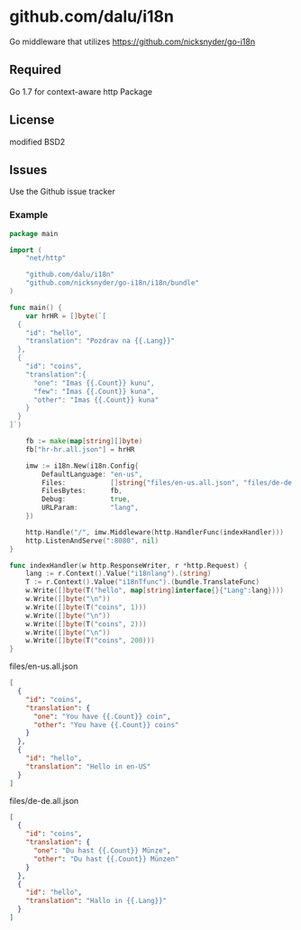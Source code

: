 # github.com/dalu/i18n

Go middleware that utilizes https://github.com/nicksnyder/go-i18n

## Required

Go 1.7 for context-aware http Package

## License

modified BSD2

## Issues

Use the Github issue tracker

### Example

```go
package main

import (
	"net/http"

	"github.com/dalu/i18n"
	"github.com/nicksnyder/go-i18n/i18n/bundle"
)

func main() {
	var hrHR = []byte(`[
  {
    "id": "hello",
    "translation": "Pozdrav na {{.Lang}}"
  },
  {
    "id": "coins",
    "translation":{
      "one": "Imas {{.Count}} kunu",
      "few": "Imas {{.Count}} kuna",
      "other": "Imas {{.Count}} kuna"
    }
  }
]`)

	fb := make(map[string][]byte)
	fb["hr-hr.all.json"] = hrHR

	imw := i18n.New(i18n.Config{
		DefaultLanguage: "en-us",
		Files:           []string{"files/en-us.all.json", "files/de-de.all.json"},
		FilesBytes:      fb,
		Debug:           true,
		URLParam:        "lang",
	})

	http.Handle("/", imw.Middleware(http.HandlerFunc(indexHandler)))
	http.ListenAndServe(":8080", nil)
}

func indexHandler(w http.ResponseWriter, r *http.Request) {
	lang := r.Context().Value("i18nlang").(string)
	T := r.Context().Value("i18nTfunc").(bundle.TranslateFunc)
	w.Write([]byte(T("hello", map[string]interface{}{"Lang":lang})))
	w.Write([]byte("\n"))
	w.Write([]byte(T("coins", 1)))
	w.Write([]byte("\n"))
	w.Write([]byte(T("coins", 2)))
	w.Write([]byte("\n"))
	w.Write([]byte(T("coins", 200)))
}
```


files/en-us.all.json
```json
[
  {
    "id": "coins",
    "translation": {
      "one": "You have {{.Count}} coin",
      "other": "You have {{.Count}} coins"
    }
  },
  {
    "id": "hello",
    "translation": "Hello in en-US"
  }
]
```

files/de-de.all.json
```json
[
  {
    "id": "coins",
    "translation": {
      "one": "Du hast {{.Count}} Münze",
      "other": "Du hast {{.Count}} Münzen"
    }
  },
  {
    "id": "hello",
    "translation": "Hallo in {{.Lang}}"
  }
]
```
